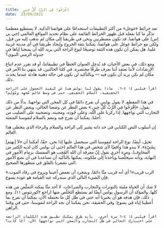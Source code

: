 ```yaml
---
title:  اِفْرَحُوا فِي الرَّبِّ كُلَّ حِينٍ
date:  23/09/2021
---
```


تعد خرائط «غوغل» من أكثر التطبيقات استخدامًا على هواتفنا الذكية.  لا يستطيع معظمنا تذكّر ما كنا نفعله قبل ظهور الخرائط القائمة على نظام تحديد المواقع العالمي (جي بي إس) على هواتفنا.  قد نكون مضطربين ونحن في طريقنا إلى مكان لم نذهب إليه من قبل، ولكن مع خرائط غوغل على هواتفنا، يمكننا بثقة الخروج وإيجاد طريقنا في أي مدينة غريبة علينا.  هل يمكن أن تكون هذه الثقة توضيحًا لنوع الراحة التي يريد الله أن يمنحنا إياها في جدوله الزمني النبوي؟

ومع ذلك، في بعض الأحيان، قد نُدخِل العنوان الخطأ في تطبيقاتنا، أو قد نقرر عدم اتباع الإرشادات لأننا نعتقد أننا نعرف طرقًا مختصرة.  في كلتا الحالتين، قد ينتهي بنا الأمر في مكان لم نكن نريد أن نكون فيه — وبالتأكيد لن نكون في حالة ذهنية هادئة عندما يحدث ذلك.

`اقرأ فيلبي ٤: ٤-٦.  ماذا يقول لنا بولس هنا عن كيفية الحصول على الراحة الحقيقية، السلام الحقيقي، حتى في وسط عالم مُجهِد ومُؤلِم؟`

في هذا المقطع، لا يقول بولس أن نفرح دائمًا في كل المحن التي تواجهنا.  بدلًا من ذلك يقول، «اِفْرَحُوا فِي الرَّبِّ كُلَّ حِينٍ.»  بغض النظر عن وضعنا الحالي، وبغض النظر عن التجارب التي نواجهها، إذا ركزنا على الله، وَعلى جُودِه، ومحبته، وتضحيته على الصليب من أجلنا، يمكننا أن نفرح فيه وننعم بالسلام لنفوسنا المتعبَة.

إن أسلوب النص الكتابي في حد ذاته يشير إلى الراحة والسلام والرجاء الذي يتخطى هذا العالم.

تخيل، أيضًا، نوع الراحة لنفوسنا التي سنحصل عليها إذا نحن، حقًا، أمكننا أن «لاَ [نهتم] بِشَيْءٍ».  لا يبدو هذا واقعيًا لأي شخص في هذا العالم (حتى أن بولس كان لديه الكثير من المخاوف)، ومرة أخري نقول إنّ معرفة أن الله المُحِب هو الممسك بزمام الأمور في النهاية، وبأنه سيخلّصنا ويأخذنا إلى ملكوته، يمكنها بالتأكيد أن تساعدنا في أن نضع الأمور التي تشعرنا بالقلق في منظورها الصحيح.

«الرب قريب»!  أي أنه قريب منَّا دائمًا، وبمجرد أن نغمض أعيننا ونروح في رقاد الموت، فإن الشيء التالي الذي سندركه عند القيامة هو عودة يسوع.

لا شك أن الحياة مليئة بالتوترات والتجارب والصراعات.  لا أحد منَّا يمكنه التملّص من هذه كلها. والمؤكد أن الرسول بولس أيضًا لم يستطع التَخَلّص منها (راجع ٢كورنثوس ١١).  ومع ذلك، فإن هدفه هو أن يخبرنا أنه حتى في ظل كل ما نحتمله الآن، يمكننا أن نفرح بما أُعطينا إياه في يسوع؛ وفي الحقيقة، نحن يمكننا أن نجد الراحة لنفوسنا، حتى في وقتنا الراهن.

`اقرأ فيلبي ٤: ٤-٦ مرة أخرى.  بأية طرق يمكنك تطبيق هذه الكلمات الرائعة على اختبارك الحالي في ظلّ التجارب والمحن التي تواجهها الآن، أيًّا كانت؟`